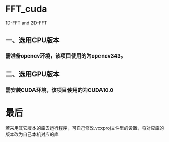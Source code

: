 # FFT_cuda
1D-FFT and 2D-FFT 

## 一、选用CPU版本
### 需准备opencv环境，该项目使用的为opencv343。

## 二、选用GPU版本
### 需安装CUDA环境，该项目使用的为CUDA10.0

# 最后
若采用其它版本的库去运行程序，可自己修改.vcxproj文件里的设置，将对应库的版本改为自己本机对应的库
